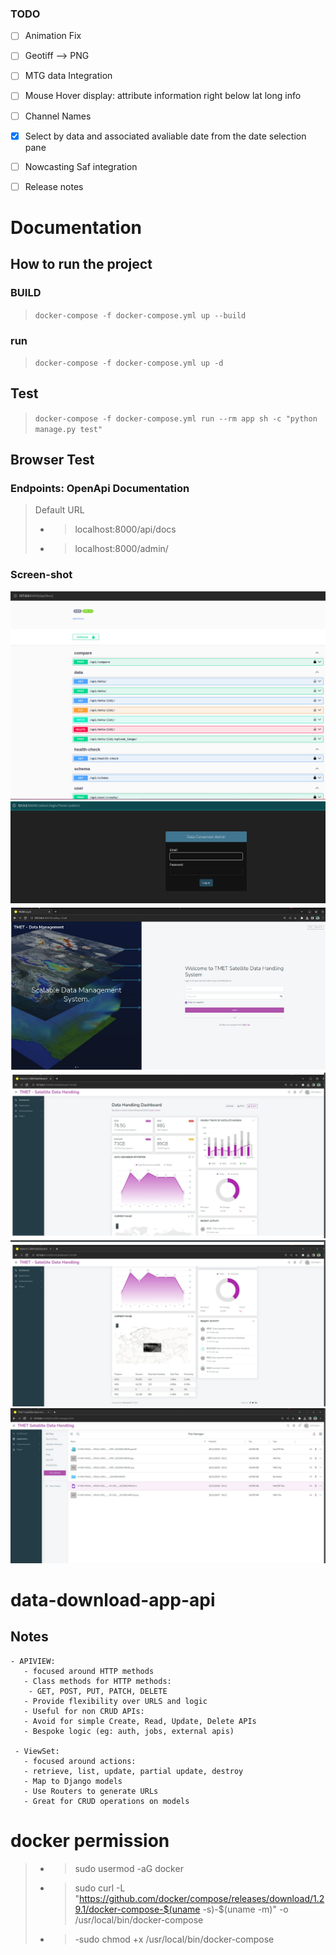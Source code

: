 ### TODO 

  * [ ] Animation Fix 
  * [ ] Geotiff --> PNG 
  * [ ] MTG data Integration 
  * [ ] Mouse Hover display: attribute information right below lat long info 
  * [ ] Channel Names 
  * [x] Select by data and associated avaliable date from the date selection pane 
  * [ ] Nowcasting Saf integration 
  * [ ] Release notes 




# Documentation
## How to run the project

### BUILD  
> ```docker-compose -f docker-compose.yml up --build```

### run  
> ```docker-compose -f docker-compose.yml up -d```

## Test 
> ```docker-compose -f docker-compose.yml run --rm app sh -c "python manage.py test"```

## Browser Test

### Endpoints: OpenApi Documentation 

> Default URL 
> - >  localhost:8000/api/docs
> - >  localhost:8000/admin/


### Screen-shot 

![alt text](https://github.com/KenanBolat/d_f_m/blob/main/faq/ss001.png?raw=true)
![alt text](https://github.com/KenanBolat/d_f_m/blob/main/faq/ss002.png?raw=true)
![alt text](https://github.com/KenanBolat/d_f_m/blob/main/faq/ss003.png?raw=true)
![alt text](https://github.com/KenanBolat/d_f_m/blob/main/faq/ss004.png?raw=true)
![alt text](https://github.com/KenanBolat/d_f_m/blob/main/faq/ss005.png?raw=true)
![alt text](https://github.com/KenanBolat/d_f_m/blob/main/faq/ss006.png?raw=true)

# data-download-app-api
## Notes 
    - APIVIEW: 
       - focused around HTTP methods 
       - Class methods for HTTP methods:
        - GET, POST, PUT, PATCH, DELETE 
       - Provide flexibility over URLS and logic 
       - Useful for non CRUD APIs: 
       - Avoid for simple Create, Read, Update, Delete APIs 
       - Bespoke logic (eg: auth, jobs, external apis)

     - ViewSet:
       - focused around actions:
       - retrieve, list, update, partial update, destroy
       - Map to Django models  
       - Use Routers to generate URLs 
       - Great for CRUD operations on models

# docker permission
> - >  sudo usermod -aG docker <user-name>
> - > sudo curl -L "https://github.com/docker/compose/releases/download/1.29.1/docker-compose-$(uname -s)-$(uname -m)" -o /usr/local/bin/docker-compose
> - > -sudo chmod +x /usr/local/bin/docker-compose
